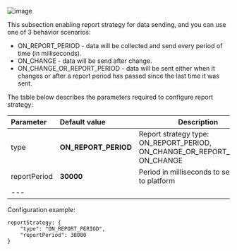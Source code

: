 ![image](https://img.thingsboard.io/gateway/modbus-connector/modbus-report-strategy-subsection-advanced.png)

This subsection enabling report strategy for data sending, and you can use one of 3 behavior scenarios:

- ON_REPORT_PERIOD - data will be collected and send every  period of time (in milliseconds).
- ON_CHANGE - data will be send after change.
- ON_CHANGE_OR_REPORT_PERIOD - data will be sent either when it changes or after a report period has passed since the last time it was sent.

The table below describes the parameters required to configure report strategy:

| **Parameter** | **Default value**    | **Description**                                                                           |
|:--------------|:---------------------|-------------------------------------------------------------------------------------------
| type          | **ON_REPORT_PERIOD** | Report strategy type: ON_REPORT_PERIOD, ON_CHANGE_OR_REPORT_PERIOD, ON_CHANGE|
| reportPeriod | **30000**            | Period in milliseconds to send data to platform                                 |
| ---                                 

Configuration example:

```text
reportStrategy: {
    "type": "ON_REPORT_PERIOD",
    "reportPeriod": 30000
}
```